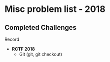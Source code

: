 # Misc problem list - 2018

## Completed Challenges
Record

* **RCTF 2018**
	- Git (git, git checkout)